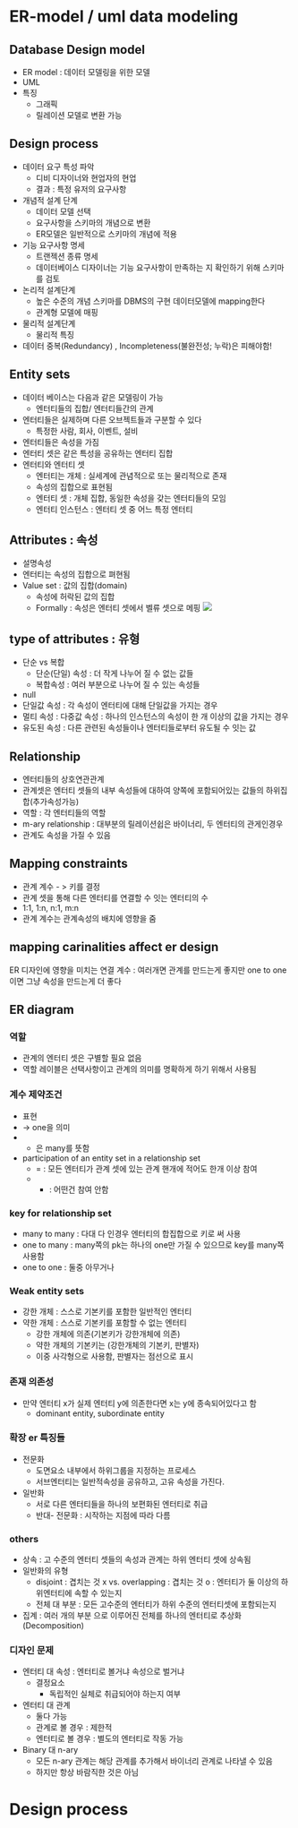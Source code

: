 # ER-model / uml data modeling
## Database Design model
- ER model : 데이터 모델링을 위한 모델
- UML
- 특징
	- 그래픽
	- 릴레이션 모델로 변환 가능

## Design process
- 데이터 요구 특성 파악
	- 디비 디자이너와 현업자의 현업
	- 결과 : 특정 유저의 요구사항
- 개념적 설계 단계
	- 데이터 모델 선택
	- 요구사항을 스키마의 개념으로 변환
	- ER모델은 일반적으로 스키마의 개념에 적용
- 기능 요구사항 명세
	- 트랜젝션 종류 명세
	- 데이터베이스 디자이너는 기능 요구사항이 만족하는 지 확인하기 위해 스키마를 검토
- 논리적 설계단계
	- 높은 수준의 개념 스키마를 DBMS의 구현 데이터모델에 mapping한다
	- 관계형 모델에 매핑
- 물리적 설계단계
	- 물리적 특징
- 데이터 중복(Redundancy) , Incompleteness(불완전성; 누락)은 피해야함!

## Entity sets
- 데이터 베이스는 다음과 같은 모델링이 가능
	- 엔터티들의 집합/ 엔터티들간의 관계
- 엔터티들은 실제하며 다른 오브젝트들과 구분할 수 있다
	- 특정한 사람, 회사, 이벤트, 설비
- 엔터티들은 속성을 가짐
- 엔터티 셋은 같은 특성을 공유하는 엔터티 집합
- 엔터티와 엔터티 셋
	- 엔터티는 개체 : 실세계에 관념적으로 또는 물리적으로 존재
	- 속성의 집합으로 표현됨
	- 엔터티 셋 : 개체 집합, 동일한 속성을 갖는 엔터티들의 모임
	- 엔터티 인스턴스 : 엔터티 셋 중 어느 특정 엔터티

## Attributes : 속성
- 설명속성
- 엔터티는 속성의 집합으로 펴현됨
- Value set : 값의 집합(domain)
	- 속성에 허락된 값의 집합
	- Formally : 속성은 엔터티 셋에서 벨류 셋으로 메핑
![](https://i.imgur.com/pOv0xx8.png)

## type of attributes : 유형
- 단순 vs 복합 
	- 단순(단일) 속성 : 더 작게 나누어 질 수 없는 값들
	- 복합속성 : 여러 부분으로 나누어 질 수 있는 속성들
- null 
- 단일값 속성 : 각 속성이 엔터티에 대해 단일값을 가지는 경우
- 멀티 속성 : 다중값 속성 : 하나의 인스턴스의 속성이 한 개 이상의 값을 가지는 경우
- 유도된 속성 : 다른 관련된 속성들이나 엔터티들로부터 유도될 수 잇는 값

## Relationship
- 엔터티들의 상호연관관계
- 관계셋은 엔터티 셋들의 내부 속성들에 대하여 양쪽에 포함되어있는 값들의 하위집합(추가속성가능)
- 역할 : 각 엔터티들의 역할 
- m-ary relationship : 대부분의 릴레이션쉽은 바이너리, 두 엔터티의 관게인경우
- 관계도 속성을 가질 수 있음

## Mapping constraints
- 관계 계수 - > 키를 결정
- 관계 셋을 통해 다른 엔터티를 연결할 수 잇는 엔터티의 수
- 1:1, 1:n, n:1, m:n
- 관계 계수는 관계속성의 배치에 영향을 줌

## mapping carinalities affect er design
ER 디자인에 영향을 미치는 연결 계수 : 여러개면 관계를 만드는게 좋지만 one to one 이면 그냥 속성을 만드는게 더 좋다

## ER diagram
### 역할
- 관계의 엔터티 셋은 구별할 필요 없음
- 역할 레이블은 선택사항이고 관계의 의미를 명확하게 하기 위해서 사용됨

### 계수 제약조건
- 표현
- -> one을 의미
- - 은 many를 뜻함
- participation of an entity set in a relationship set
	- = : 모든 엔터티가 관계 셋에 있는 관계 핸개에 적어도 한개 이상 참여
	- - : 어떤건 참여 안함

### key for relationship set 
- many to many : 다대 다 인경우 엔터티의 합집합으로 키로 써 사용
- one to many : many쪽의 pk는 하나의 one만 가질 수 있으므로 key를 many쪽 사용함
- one to one : 둘중 아무거나

### Weak entity sets
- 강한 개체 : 스스로 기본키를 포함한 일반적인 엔터티
- 약한 개체 : 스스로 기본키를 포함할 수 없는 엔터티
	- 강한 개체에 의존(기본키가 강한개체에 의존)
	- 약한 개체의 기본키는 (강한개체의 기본키, 판별자)
	- 이중 사각형으로 사용함, 판별자는 점선으로 표시

### 존재 의존성
- 만약 엔터티 x가 실제 엔터티 y에 의존한다면 x는 y에 종속되어있다고 함
	- dominant entity, subordinate entity

### 확장 er 특징들
- 전문화
	- 도면요소 내부에서 하위그룹을 지정하는 프로세스
	- 서브엔터티는 일반적속성을 공유하고, 고유 속성을 가진다.
- 일반화
	- 서로 다른 엔터티들을 하나의 보편화된 엔터티로 취급
	- 반대- 전문화 : 시작하는 지점에 따라 다름

### others
- 상속 : 고 수준의 엔터티 셋들의 속성과 관계는 하위 엔터티 셋에 상속됨
- 일반화의 유형
	- disjoint : 겹치는 것 x vs. overlapping : 겹치는 것 o : 엔터티가 둘 이상의 하위엔터티에 속할 수 있는지
	- 전체 대 부분 : 모든 고수준의 엔터티가 하위 수준의 엔터티셋에 포함되는지
- 집계 : 여러 개의 부분 으로 이루어진 전체를 하나의 엔터티로 추상화(Decomposition)

### 디자인 문제
- 엔터티 대 속성 : 엔터티로 볼거냐 속성으로 벌거냐
	- 결정요소
		- 독립적인 실체로 취급되어야 하는지 여부
- 엔터티 대 관계
	- 둘다 가능
	- 관계로 볼 경우 : 제한적
	- 엔터티로 볼 경우 : 별도의 엔터티로 작동 가능
- Binary 대 n-ary
	- 모든 n-ary 관계는 해당 관계를 추가해서 바이너리 관계로 나타낼 수 있음
	- 하지만 항상 바람직한 것은 아님

# Design process


